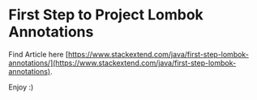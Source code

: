 # First Step to Project Lombok Annotations

Find Article here [https://www.stackextend.com/java/first-step-lombok-annotations/](https://www.stackextend.com/java/first-step-lombok-annotations).

Enjoy :)
